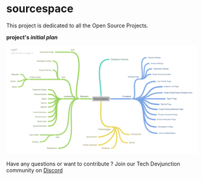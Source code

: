 # sourcespace
This project is dedicated to all the Open Source Projects.


**project's _initial plan_**

![initial plan](SourceSpace.png)

Have any questions or want to contribute ? Join our Tech Devjunction community on [Discord](https://discord.gg/9jNxAeqxCQ) 
